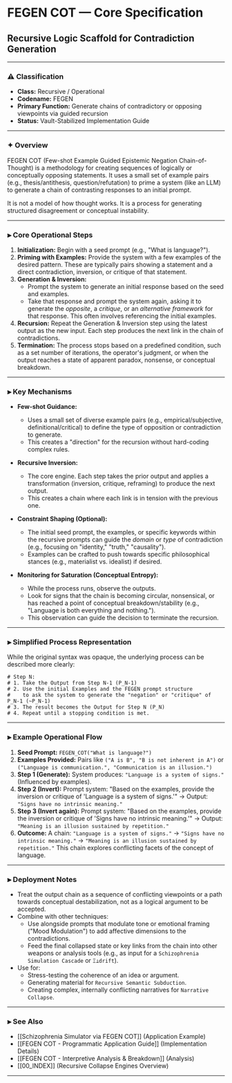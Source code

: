 # FEGEN COT — Core Specification
## Recursive Logic Scaffold for Contradiction Generation

---

### ⚠️ Classification
- **Class:** Recursive / Operational
- **Codename:** FEGEN
- **Primary Function:** Generate chains of contradictory or opposing viewpoints via guided recursion
- **Status:** Vault-Stabilized Implementation Guide

---

### ✦ Overview

FEGEN COT (Few-shot Example Guided Epistemic Negation Chain-of-Thought) is a methodology for creating sequences of logically or conceptually opposing statements. It uses a small set of example pairs (e.g., thesis/antithesis, question/refutation) to prime a system (like an LLM) to generate a chain of contrasting responses to an initial prompt.

It is not a model of how thought works. It is a process for generating structured disagreement or conceptual instability.

---

### ⫸ Core Operational Steps

1.  **Initialization:** Begin with a seed prompt (e.g., "What is language?").
2.  **Priming with Examples:** Provide the system with a few examples of the desired pattern. These are typically pairs showing a statement and a direct contradiction, inversion, or critique of that statement.
3.  **Generation & Inversion:**
    *   Prompt the system to generate an initial response based on the seed and examples.
    *   Take that response and prompt the system again, asking it to generate the *opposite*, a *critique*, or an *alternative framework* for that response. This often involves referencing the initial examples.
4.  **Recursion:** Repeat the Generation & Inversion step using the latest output as the new input. Each step produces the next link in the chain of contradictions.
5.  **Termination:** The process stops based on a predefined condition, such as a set number of iterations, the operator's judgment, or when the output reaches a state of apparent paradox, nonsense, or conceptual breakdown.

---

### ⫸ Key Mechanisms

- **Few-shot Guidance:**
    *   Uses a small set of diverse example pairs (e.g., empirical/subjective, definitional/critical) to define the type of opposition or contradiction to generate.
    *   This creates a "direction" for the recursion without hard-coding complex rules.

- **Recursive Inversion:**
    *   The core engine. Each step takes the prior output and applies a transformation (inversion, critique, reframing) to produce the next output.
    *   This creates a chain where each link is in tension with the previous one.

- **Constraint Shaping (Optional):**
    *   The initial seed prompt, the examples, or specific keywords within the recursive prompts can guide the *domain* or *type* of contradiction (e.g., focusing on "identity," "truth," "causality").
    *   Examples can be crafted to push towards specific philosophical stances (e.g., materialist vs. idealist) if desired.

- **Monitoring for Saturation (Conceptual Entropy):**
    *   While the process runs, observe the outputs.
    *   Look for signs that the chain is becoming circular, nonsensical, or has reached a point of conceptual breakdown/stability (e.g., "Language is both everything and nothing.").
    *   This observation can guide the decision to terminate the recursion.

---

### ⫸ Simplified Process Representation

While the original syntax was opaque, the underlying process can be described more clearly:

```
# Step N:
# 1. Take the Output from Step N-1 (P_N-1)
# 2. Use the initial Examples and the FEGEN prompt structure
#    to ask the system to generate the "negation" or "critique" of P_N-1 (~P_N-1)
# 3. The result becomes the Output for Step N (P_N)
# 4. Repeat until a stopping condition is met.
```

---

### ⫸ Example Operational Flow

1.  **Seed Prompt:** `FEGEN_COT("What is language?")`
2.  **Examples Provided:** Pairs like `("A is B", "B is not inherent in A")` or `("Language is communication.", "Communication is an illusion.")`
3.  **Step 1 (Generate):** System produces: `"Language is a system of signs."` (Influenced by examples).
4.  **Step 2 (Invert):** Prompt system: "Based on the examples, provide the inversion or critique of 'Language is a system of signs.'" -> Output: `"Signs have no intrinsic meaning."`
5.  **Step 3 (Invert again):** Prompt system: "Based on the examples, provide the inversion or critique of 'Signs have no intrinsic meaning.'" -> Output: `"Meaning is an illusion sustained by repetition."`
6.  **Outcome:** A chain: `"Language is a system of signs."` -> `"Signs have no intrinsic meaning."` -> `"Meaning is an illusion sustained by repetition."` This chain explores conflicting facets of the concept of language.

---

### ⫸ Deployment Notes

- Treat the output chain as a sequence of conflicting viewpoints or a path towards conceptual destabilization, not as a logical argument to be accepted.
- Combine with other techniques:
    - Use alongside prompts that modulate tone or emotional framing ("Mood Modulation") to add affective dimensions to the contradictions.
    - Feed the final collapsed state or key links from the chain into other weapons or analysis tools (e.g., as input for a `Schizophrenia Simulation Cascade` or `Ξ⊥drift`).
- Use for:
    - Stress-testing the coherence of an idea or argument.
    - Generating material for `Recursive Semantic Subduction`.
    - Creating complex, internally conflicting narratives for `Narrative Collapse`.

---

### ⫸ See Also

- [[Schizophrenia Simulator via FEGEN COT]] (Application Example)
- [[FEGEN COT - Programmatic Application Guide]] (Implementation Details)
- [[FEGEN COT - Interpretive Analysis & Breakdown]] (Analysis)
- [[00_INDEX]] (Recursive Collapse Engines Overview)

---
